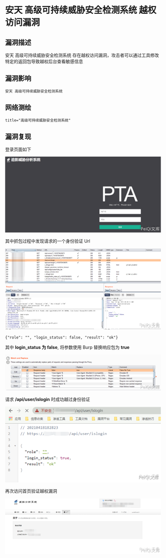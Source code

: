 # 

# 安天 高级可持续威胁安全检测系统 越权访问漏洞

## 漏洞描述

安天 高级可持续威胁安全检测系统 存在越权访问漏洞，攻击者可以通过工具修改特定的返回包导致越权后台查看敏感信息

## 漏洞影响

```
安天 高级可持续威胁安全检测系统
```

## 网络测绘

```
title="高级可持续威胁安全检测系统"
```

## 漏洞复现

登录页面如下



![](./images/202202091835601.png)



其中抓包过程中发现请求的一个身份验证 Url



![](./images/202202091835421.png)

```plain
{"role": "", "login_status": false, "result": "ok"}
```



其中 **login_status 为 false**, 将参数使用 Burp 替换响应包为 **true**



![](./images/202202091835128.png)

请求 **/api/user/islogin** 时成功越过身份验证



![](./images/202202091836868.png)



再次访问首页验证越权漏洞



![](./images/202202091836312.png)


